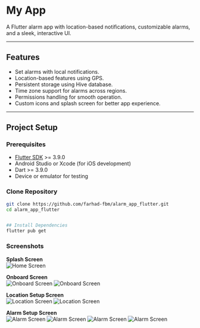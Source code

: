 # My App

A Flutter alarm app with location-based notifications, customizable alarms, and a sleek, interactive UI.

---
## Features

- Set alarms with local notifications.  
- Location-based features using GPS.  
- Persistent storage using Hive database.  
- Time zone support for alarms across regions.  
- Permissions handling for smooth operation.  
- Custom icons and splash screen for better app experience.  

---

## Project Setup

### Prerequisites

- [Flutter SDK](https://docs.flutter.dev/get-started/install) >= 3.9.0  
- Android Studio or Xcode (for iOS development)  
- Dart >= 3.9.0  
- Device or emulator for testing  

### Clone Repository

```bash
git clone https://github.com/farhad-fbm/alarm_app_flutter.git
cd alarm_app_flutter


## Install Dependencies
flutter pub get
```

  
### Screenshots
**Splash Screen**  
![Home Screen](assets/screenshots/1.png)

**Onboard Screen**  
![Onboard Screen](assets/screenshots/2.png)
![Onboard Screen](assets/screenshots/3.png)

**Location Setup Screen**  
![Location Screen](assets/screenshots/4.png)
![Location Screen](assets/screenshots/5.png)

**Alarm Setup Screen**  
![Alarm Screen](assets/screenshots/6.png)
![Alarm Screen](assets/screenshots/7.png)
![Alarm Screen](assets/screenshots/8.png)
![Alarm Screen](assets/screenshots/9.png)
